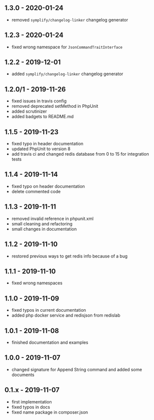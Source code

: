 ## 1.3.0 - 2020-01-24

- removed `symplify/changelog-linker` changelog generator

## 1.2.3 - 2020-01-24

- fixed wrong namespace for `JsonCommandTraitInterface`

## 1.2.2 - 2019-12-01

- added `symplify/changelog-linker` changelog generator

## 1.2.0/1 - 2019-11-26

- fixed issues in travis config
- removed deprecated setMethod in PhpUnit
- added scrutinizer
- added badgets to README.md

## 1.1.5 - 2019-11-23
- fixed typo in header documentation
- updated PhpUnit to version 8
- add travis ci and changed redis database from 0 to 15 for integration tests

## 1.1.4 - 2019-11-14

- fixed typo on header documentation
- delete commented code

## 1.1.3 - 2019-11-11

- removed invalid reference in phpunit.xml
- small cleaning and refactoring
- small changes in documentation

## 1.1.2 - 2019-11-10

- restored previous ways to get redis info because of a bug

## 1.1.1 - 2019-11-10

- fixed wrong namespaces

## 1.1.0 - 2019-11-09

- fixed typos in current documentation
- added php docker service and redisjson from redislab

## 1.0.1 - 2019-11-08

- finished documentation and examples

## 1.0.0 - 2019-11-07

- changed signature for Append String command and added some documents

## 0.1.x - 2019-11-07

- first implementation
- fixed typos in docs
- fixed name package in composer.json